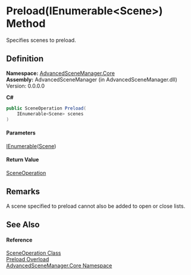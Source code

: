 # Preload(IEnumerable\<Scene>) Method

Specifies scenes to preload.

## Definition

**Namespace:** [AdvancedSceneManager.Core](N_AdvancedSceneManager_Core.md)\
**Assembly:** AdvancedSceneManager (in AdvancedSceneManager.dll) Version: 0.0.0.0

**C#**

```c#
public SceneOperation Preload(
	IEnumerable<Scene> scenes
)
```

#### Parameters

&#x20; [IEnumerable](https://learn.microsoft.com/dotnet/api/system.collections.generic.ienumerable-1)([Scene](T_AdvancedSceneManager_Models_Scene.md))&#x20;

#### Return Value

[SceneOperation](T_AdvancedSceneManager_Core_SceneOperation.md)

## Remarks

A scene specified to preload cannot also be added to open or close lists.

## See Also

#### Reference

[SceneOperation Class](T_AdvancedSceneManager_Core_SceneOperation.md)\
[Preload Overload](Overload_AdvancedSceneManager_Core_SceneOperation_Preload.md)\
[AdvancedSceneManager.Core Namespace](N_AdvancedSceneManager_Core.md)
